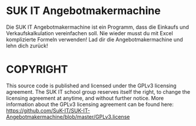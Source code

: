 # SUK IT Angebotmakermachine
Die SUK IT Angebotmakermachine ist ein Programm, dass die Einkaufs und Verkaufskalkulation vereinfachen soll. Nie wieder musst du mit Excel komplizierte Formeln verwenden! Lad dir die Angebotmakermachine und lehn dich zurück! 

# COPYRIGHT
This source code is published and licensed under the GPLv3 licensing agreement.
The SUK IT school group reserves itself the right, to change the licensing agreement at anytime, and without further notice.
More information about the GPLv3 licensing agreement can be found here: https://github.com/SuK-IT/SUK-IT-Angebotmakermachine/blob/master/GPLv3.license
